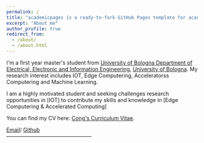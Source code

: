 ```yaml
---
permalink: /
title: "academicpages is a ready-to-fork GitHub Pages template for academic personal websites"
excerpt: "About me"
author_profile: true
redirect_from: 
  - /about/
  - /about.html
---
```


I'm a first year master's student from [University of Bologna Department of Electrical, Electronic and Information Engineering](https://dei.unibo.it/en), [University of Bologna](https://www.unibo.it/en). My research interest includes IOT, Edge Computering, Acceleratorss Computering and Machine Learning.

I am a highly motivated student and seeking challenges research opportunities in [IOT] to contribute my skills and knowledge in [Edge Computering & Accelerated Computing]

You can find my CV here: [Cong's Curriculum Vitae](../assets/Curriculum_Vitae.pdf).

[Email](cong.li2@studio.unibo.it)/ [Github](https://github.com/LeeStcak)  
————————————————


